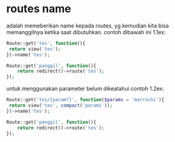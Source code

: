 # routes name
adalah memeberikan name kepada routes, yg kemudian kita bisa memanggilnya ketika saat dibutuhkan.
contoh dibawah ini 1.1ex:
```php
Route::get('tes', function(){
 return view('tes');
})->name('tes');

Route::get('panggil', function(){
    return redirect()->route('tes');
});
```
untuk menggunakan parameter belum dikeatahui contoh 1.2ex:
```php
Route::get('tes/{param?}', function($params = 'marrochi'){
 return view('tes', compact('params'));
})->name('tes');

Route::get('panggil', function(){
    return redirect()->route('tes');
});
```
